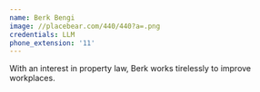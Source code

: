```yaml
---
name: Berk Bengi
image: //placebear.com/440/440?a=.png
credentials: LLM
phone_extension: '11'
---
```

With an interest in property law, Berk works tirelessly to improve workplaces.